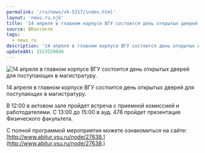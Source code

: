 ```yaml
---
permalink: '/ru/news/vk-5317/index.html'
layout: 'news.ru.njk'
title: '14 апреля в главном корпусе ВГУ состоится день открытых дверей для поступающих в магистратуру.'
source: ВКонтакте
tags:
  - news_ru
description: '14 апреля в главном корпусе ВГУ состоится день открытых дверей для поступающих в магистратуру.'
updatedAt: 1523539046
---
```

![14 апреля в главном корпусе ВГУ состоится день открытых дверей для поступающих в магистратуру.](https://sun9-15.userapi.com/impf/c830208/v830208572/d379c/cy7nbXPjVik.jpg?size=1280x784&quality=96&proxy=1&sign=c50f4400eec5bb0daf0013ed2de6c0c1&c_uniq_tag=x8tqyitRQs7DVuW3goEt9P7PuuzMhDplVdWtoz6c1jE&type=album)

14 апреля в главном корпусе ВГУ состоится день открытых дверей для поступающих в магистратуру.

В 12:00 в актовом зале пройдет встреча с приемной комиссией и работодателями. С 13:00 до 15:00 в ауд. 478 пройдет презентация Физического факультета.

С полной программой мероприятия можете ознакомиться на сайте: [http://www.abitur.vsu.ru/node/27638.](http://www.abitur.vsu.ru/node/27638.)
